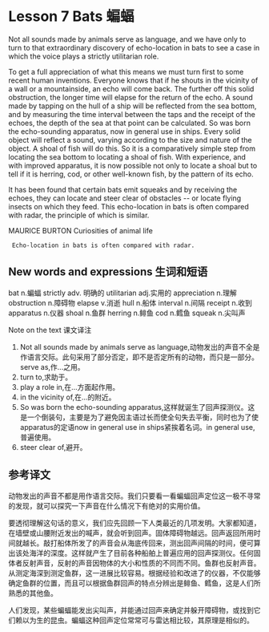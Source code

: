 # Lesson 7 Bats 蝙蝠
Not all sounds made by animals serve as language, and we have only to turn to that extraordinary discovery of echo-location in bats to see a case in which the voice plays a strictly utilitarian role.

To get a full appreciation of what this means we must turn first to some recent human inventions. Everyone knows that if he shouts in the vicinity of a wall or a mountainside, an echo will come back. The further off this solid obstruction, the longer time will elapse for the return of the echo. A sound made by tapping on the hull of a ship will be reflected from the sea bottom, and by measuring the time interval between the taps and the receipt of the echoes, the depth of the sea at that point can be calculated. So was born the echo-sounding apparatus, now in general use in ships. Every solid object will reflect a sound, varying according to the size and nature of the object. A shoal of fish will do this. So it is a comparatively simple step from locating the sea bottom to locating a shoal of fish. With experience, and with improved apparatus, it is now possible not only to locate a shoal but to tell if it is herring, cod, or other well-known fish, by the pattern of its echo.

It has been found that certain bats emit squeaks and by receiving the echoes, they can locate and steer clear of obstacles -- or locate flying insects on which they feed. This echo-location in bats is often compared with radar, the principle of which is similar.

MAURICE BURTON Curiosities of animal life
	
	 Echo-location in bats is often compared with radar.

## New words and expressions 生词和短语

bat n.蝙蝠
	strictly adv. 明确的
	utilitarian adj.实用的
	appreciation n.理解
	obstruction n.障碍物
	elapse v.消逝
	hull n.船体
	interval n.间隔
	receipt n.收到
	apparatus n.仪器
	shoal n.鱼群
	herring n.鲱鱼
	cod n.鳕鱼
	squeak n.尖叫声

Note on the text 课文译注

1. Not all sounds made by animals serve as language,动物发出的声音不全是作语言交际。此句采用了部分否定，即不是否定所有的动物，而只是一部分。serve as,作...之用。
2. turn to,求助于。
3. play a role in,在...方面起作用。
4. in the vicinity of,在...的附近。
5. So was born the echo-sounding apparatus,这样就诞生了回声探测仪。这是一个倒装句，主要是为了避免因主语过长而使全句失去平衡，同时也为了使apparatus的定语now in general use in ships紧挨着名词。in general use,普遍使用。
6. steer clear of,避开。

## 参考译文

动物发出的声音不都是用作语言交际。我们只要看一看蝙蝠回声定位这一极不寻常的发现，就可以探究一下声音在什么情况下有绝对的实用价值。

要透彻理解这句话的意义，我们应先回顾一下人类最近的几项发明。大家都知道，在墙壁或山腰附近发出的喊声，就会听到回声。固体障碍物越远。回声返回所用时间就越长。敲打船体所发了的声音会从海底传回来，测出回声间隔的时间，便可算出该处海洋的深度。这样就产生了目前各种船舶上普遍应用的回声探测仪。任何固体者反射声音，反射的声音因物体的大小和性质的不同而不同。鱼群也反射声音。从测定海深到测定鱼群，这一进展比较容易。根据经验和改进了的仪器，不仅能够确定鱼群的位置，而且可以根据鱼群回声的特点分辨出是鲱鱼、鳕鱼，这是人们所熟悉的其他鱼。

人们发现，某些蝙蝠能发出尖叫声，并能通过回声来确定并躲开障碍物，或找到它们赖以为生的昆虫。蝙蝠这种回声定位常常可与雷达相比较，其原理是相似的。
